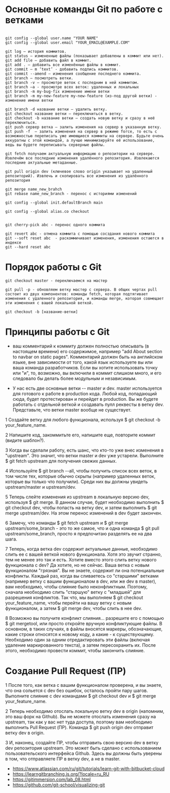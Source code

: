 # Основные команды Git по работе с ветками
```git

git config --global user.name "YOUR NAME"
git config --global user.email "YOUR_EMAIL@EXAMPLE.COM"

git log — история коммитов.
git status — измененные файлы (показывает добавлены в коммит или нет).
git add file — добавить файл в коммит.
git add . — добавить все изменённые файлы в коммит.
git commit — m ‘text’ - добавить подпись коммитов.
git commit --amend — изменения сообщение последнего коммита.
git branch — посмотреть ветки.
git branch -v — просмотре веток с последним в ней коммитом.
git branch –a - просмотре всех веток: удаленных и локальных
git branch -m my-bug-fix изменение имени ветки
git branch -m my-new-feature my-new-feature (из-под другой ветки) - изменение имени ветки

git branch -d название ветки — удалить ветку. 
git checkout название ветки — переключиться в ветку.
git checkout -b название ветки — создать новую ветку и сразу в неё переключиться.
git push сервер ветка – залить изменения на сервер в указанную ветку.
git push -f  — залить изменения на сервер в режиме force, то есть с возможностью переписать уже имеющиеся коммиты на сервере. Будьте очень аккуратны с этой командой, а лучше минимизируйте её использование, ведь вы будете переписывать серверные файлы.

git fetch получаем актуальную информацию о репозитории на сервере. Извлечём все последние изменения удалённого репозитория. Извлекаются последние актуальные метаданные.

git pull origin dev (ключевое слово origin указывает на удаленный репозиторий). Извлечь и скопировать все изменения из удалённого репозитория

git merge name_new_brahch
git rebase name_new_branch - перенос с историями изменений

git config --global init.defaultBranch main

git config --global alias.co checkout


git cherry-pick abc - перенос одного коммита

git revert abc - отмена коммита с помощью сосздания нового коммита
git --soft reset abc  - раскоммичивает изменения, изменения остаются в индексе
git --hard reset abc

```

# Порядок работы c Git
```
git checkout master - переключаемся на мастер

git pull -p - обновляем ветку мастер с сервера. В общих чертах pull состоит из двух компонентов: команды fetch, которая подтягивает изменения с удаленного репозитория, и команды merge, которая совмещает эти изменения с вашей локальной веткой.

git checkout -b [название-ветки]

```

# Принципы работы c Git

- ваш комментарий к коммиту должен полностью описывать (в настоящем времени) его содержимое, например "add About section to navbar on static pages". Комментарий должен быть на английском языке, вне зависимости от того, какой язык используете вы или ваша команда разработчиков. Если вы хотите использовать точку или "и", то, возможно, вы включили в коммит слишком много, и его следовало бы делать более модульным и независимым.

- У нас есть две основные ветки -- master и dev. master используется для готового к работе в production кода. Любой код, попадающий сюда, будет протестирован и перейдет в production. Вы же будете работать с отдельной веткой и создавать пулл реквесты в ветку dev. Представьте, что ветки master вообще не существует.
  
1 Создайте ветку для любого функционала, используя $ git checkout -b your_feature_name.

2 Напишите код, закоммитьте его, напишите еще, повторите коммит (видите шаблон?).

3 Когда вы сделали работу, есть шанс, что кто-то уже внес изменения в "upstream". Это значит, что ветки master и dev уже устарели. Выполните $ git fetch upstream для получения свежих данных.

4 Используйте $ git branch --all, чтобы получить список всех веток, в том числе тех, которые обычно скрыты (например удаленных веток, которые вы только что получили). Среди них вы должны увидеть upstream/master и upstream/dev.

5 Теперь слейте изменения из upstream в локальную версию dev, используя $ git merge. В данном случае, будет необходимо выполнить $ git checkout dev, чтобы попасть на ветку dev, и затем выполнить $ git merge upstream/dev. На этом перенос изменений в dev будет закончен.

6 Замечу, что команды $ git fetch upstream и $ git merge upstream/some_branch - это то же самое, что и одна команда $ git pull upstream/some_branch, просто я предпочитаю разделять ее на два шага.

7 Теперь, когда ветка dev содержит актуальные данные, необходимо слить ее с вашей веткой нового функционала. Хотя это звучит странно, тем не менее это так и есть. Хотите вместо этого слить ветку нового функционала с dev? Да хотите, но не сейчас. Ваша ветка с новым функционалом "грязная". Вы не знаете, содержит ли она потенциальные конфликты. Каждый раз, когда вы сливаетесь со "старшими" ветками (например ветку с вашим функционалом в dev, или же dev в master), вам необходимо, чтобы слияние было неконфликтным. Поэтому, сначала необходимо слить "старшую" ветку с "младшей" для разрешения конфликтов. Так что, мы выполняем $ git checkout your_feature_name, чтобы перейти на вашу ветку с новым функционалом, а затем $ git merge dev, чтобы слить в нее dev.

8 Возможно вы получите конфликт слияния... разрешите его с помощью $ git mergetool, или просто откройте вручную конфликтующие файлы. В основном, в таких случаях, в файлы вносятся маркеры, обозначающие, какие строки относятся к новому коду, а какие - к существующему. Необходимо один за одним отредактировать эти файлы (включая удаление маркированного текста), а затем пересохранить их. После этого, необходимо провести коммит, чтобы закончить слияние.

# Создание Pull Request (ПР)

1 После того, как ветка с вашим функционалом проверена, и вы знаете, что она сольется с dev без ошибок, осталось пройти пару шагов. Выполните слияние с dev командами $ git checkout dev и $ git merge your_feature_name.

2 Теперь необходимо отослать локальную ветку dev в origin (напомним, это ваш форк на Github). Вы не можете отослать изменения сразу на upstream, так как у вас нет туда доступа, поэтому вам необходимо выполнить Pull Request (ПР). Команда $ git push origin dev отправит ветку dev в origin.

3 И, наконец, создайте ПР, чтобы отправить свою версию dev в ветку dev репозитория upstream. Это может быть сделано с использованием пользовательского интерфейса Github. Здесь вы должны быть уверены в том, что отправляете ПР в ветку dev, а не в master.

- https://www.atlassian.com/ru/git/tutorials/learn-git-with-bitbucket-cloud   
- https://learngitbranching.js.org/?locale=ru_RU
- https://gitimmersion.com/lab_08.html
- https://github.com/git-school/visualizing-git





